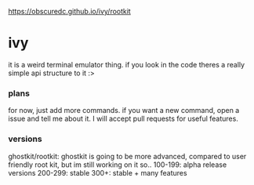https://obscuredc.github.io/ivy/rootkit
# ivy
it is a weird terminal emulator thing. if you look in the code theres a really simple api structure to it :>

### plans
for now, just add more commands. if you want a new command, open a issue and tell me about it.
I will accept pull requests for useful features.

### versions
ghostkit/rootkit: ghostkit is going to be more advanced, compared to user friendly root kit, but im still working on it so..
100-199: alpha release versions
200-299: stable
300+: stable + many features

